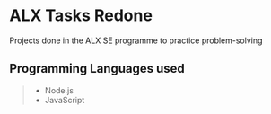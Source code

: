 # ALX Tasks Redone
Projects done in the ALX SE programme to practice problem-solving

## Programming Languages used
> - Node.js
> - JavaScript 
